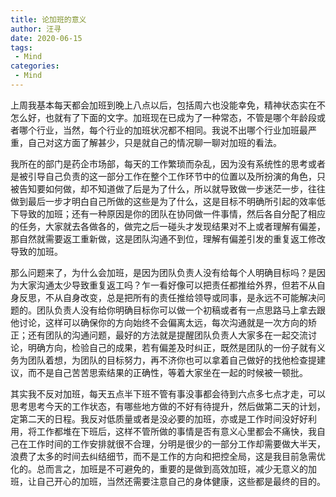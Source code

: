 ```yaml
---
title: 论加班的意义
author: 汪寻
date: 2020-06-15
tags:
 - Mind
categories:
 - Mind
---
```


上周我基本每天都会加班到晚上八点以后，包括周六也没能幸免，精神状态实在不怎么好，也就有了下面的文字。加班现在已成为了一种常态，不管是哪个年龄段或者哪个行业，当然，每个行业的加班状况都不相同。我说不出哪个行业加班最严重，自己对这方面了解甚少，只是就自己的情况聊一聊对加班的看法。

<!-- more -->

我所在的部门是药企市场部，每天的工作繁琐而杂乱，因为没有系统性的思考或者是被引导自己负责的这一部分工作在整个工作环节中的位置以及所扮演的角色，只被告知要如何做，却不知道做了后是为了什么，所以就导致做一步迷茫一步，往往做到最后一步才明白自己所做的这些是为了什么，这是目标不明确所引起的效率低下导致的加班；还有一种原因是你的团队在协同做一件事情，然后各自分配了相应的任务，大家就去各做各的，做完之后一碰头才发现结果对不上或者理解有偏差，那自然就需要返工重新做，这是团队沟通不到位，理解有偏差引发的重复返工修改导致的加班。

那么问题来了，为什么会加班，是因为团队负责人没有给每个人明确目标吗？是因为大家沟通太少导致重复返工吗？乍一看好像可以把责任都推给外界，但若不从自身反思，不从自身改变，总是把所有的责任推给领导或同事，是永远不可能解决问题的。团队负责人没有给你明确目标你可以做一个初稿或者有一点思路马上拿去跟他讨论，这样可以确保你的方向始终不会偏离太远，每次沟通就是一次方向的矫正；还有团队的沟通问题，最好的方法就是提醒团队负责人大家多在一起交流讨论，明确方向，检验自己的成果，若有偏差及时纠正，既然是团队的一份子就有义务为团队着想，为团队的目标努力，再不济你也可以拿着自己做好的找他检查提建议，而不是自己苦苦思索结果的正确性，等着大家坐在一起的时候被一顿批。

其实我不反对加班，每天五点半下班不管有事没事都会待到六点多七点才走，可以思考思考今天的工作状态，有哪些地方做的不好有待提升，然后做第二天的计划，定第二天的日程。我反对低质量或者是没必要的加班，亦或是工作时间没好好利用，将工作都堆在下班后，这样不管所做的事情是否有意义心里都会不痛快，我自己在工作时间的工作安排就很不合理，分明是很少的一部分工作却需要做大半天，浪费了太多的时间去纠结细节，而不是工作的方向和把控全局，这是我目前急需优化的。总而言之，加班是不可避免的，重要的是做到高效加班，减少无意义的加班，让自己开心的加班，当然还需要注意自己的身体健康，这些都是最终的目的。
